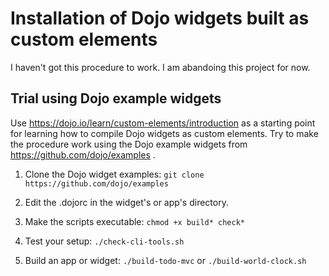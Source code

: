 # Installation of Dojo widgets built as custom elements

I haven't got this procedure to work. I am abandoing this project for now.

## Trial using Dojo example widgets

Use https://dojo.io/learn/custom-elements/introduction as a starting point
for learning how to compile Dojo widgets as custom elements.
Try to make the procedure work using the Dojo example widgets from
https://github.com/dojo/examples .

1. Clone the Dojo widget examples:
`git clone https://github.com/dojo/examples`

2. Edit the .dojorc in the widget's or app's directory.

3. Make the scripts executable:
`chmod +x build* check*`

4. Test your setup:
`./check-cli-tools.sh`

5. Build an app or widget:
`./build-todo-mvc` or
`./build-world-clock.sh`


